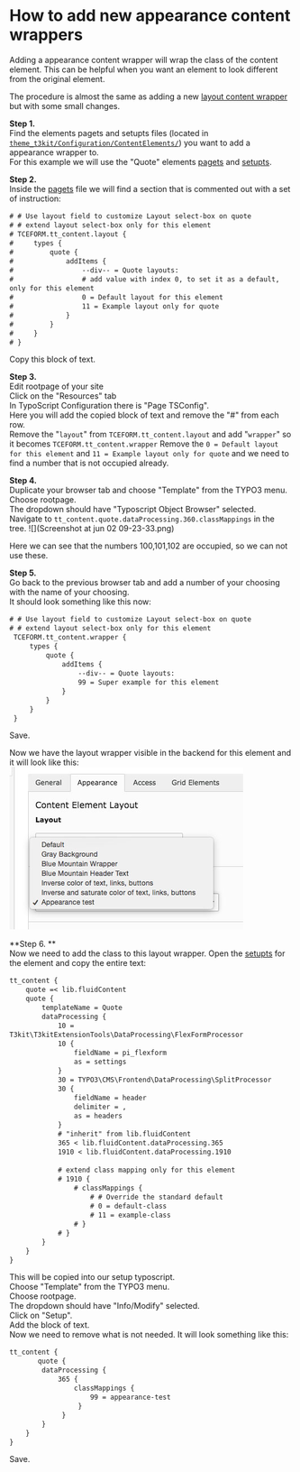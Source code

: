 # How to add new appearance content wrappers

Adding a appearance content wrapper will wrap the class of the content element. This can be helpful when you want an element to look different from the original element.

The procedure is almost the same as adding a new [layout content wrapper](https://pixelant.gitbooks.io/doc/content/how_to_add_new_layout_content_wrappers.html) but with some small changes.

**Step 1.**   
Find the elements pagets and setupts files (located in [```theme_t3kit/Configuration/ContentElements/```](https://github.com/t3kit/theme_t3kit/tree/master/Configuration/ContentElements))  you want to add a appearance wrapper to.  
For this example we will use the "Quote" elements [pagets](https://github.com/t3kit/theme_t3kit/blob/master/Configuration/ContentElements/Quote.pagets) and [setupts](https://github.com/t3kit/theme_t3kit/blob/master/Configuration/ContentElements/Quote.setupts).  

**Step 2.**   
Inside the [pagets](https://github.com/t3kit/theme_t3kit/blob/master/Configuration/ContentElements/Quote.pagets) file we will find a section that is commented out with a set of instruction:
```
# # Use layout field to customize Layout select-box on quote
# # extend layout select-box only for this element
# TCEFORM.tt_content.layout {
#     types {
#         quote {
#             addItems {
#                 --div-- = Quote layouts:
#                 # add value with index 0, to set it as a default, only for this element
#                 0 = Default layout for this element
#                 11 = Example layout only for quote
#             }
#         }
#     }
# }
```
Copy this block of text.

**Step 3.**  
Edit rootpage of your site   
Click on the "Resources" tab  
In TypoScript Configuration there is "Page TSConfig".    
Here you will add the copied block of text and remove the "#" from each row.  
Remove the "```layout```" from ```TCEFORM.tt_content.layout``` and add "```wrapper```" so it becomes ```TCEFORM.tt_content.wrapper```
Remove the ```0 = Default layout for this element``` and ```11 = Example layout only for quote```  and we need to find a number that is not occupied already.

**Step 4.**  
Duplicate your browser tab and choose "Template" from the TYPO3 menu.  
Choose rootpage.  
The dropdown should have "Typoscript Object Browser" selected.  
Navigate to ```tt_content.quote.dataProcessing.360.classMappings``` in the tree. 
![](Screenshot at jun 02 09-23-33.png)

Here we can see that the numbers 100,101,102 are occupied, so we can not use these.

**Step 5.**  
Go back to the previous browser tab and add a number of your choosing with the name of your choosing.   
It should look something like this now:
```
# # Use layout field to customize Layout select-box on quote
# # extend layout select-box only for this element
 TCEFORM.tt_content.wrapper {
     types {
         quote {
             addItems {
                 --div-- = Quote layouts:
                 99 = Super example for this element
             }
         }
     }
 }
```
Save.

Now we have the layout wrapper visible in the backend for this element and it will look like this:  
  ![](wrapper.jpg)
  
  **Step 6. **  
  Now we need to add the class to this layout wrapper. 
Open the [setupts](https://github.com/t3kit/theme_t3kit/blob/master/Configuration/ContentElements/Quote.setupts) for the element and copy the entire text:
```
tt_content {
    quote =< lib.fluidContent
    quote {
        templateName = Quote
        dataProcessing {
            10 = T3kit\T3kitExtensionTools\DataProcessing\FlexFormProcessor
            10 {
                fieldName = pi_flexform
                as = settings
            }
            30 = TYPO3\CMS\Frontend\DataProcessing\SplitProcessor
            30 {
                fieldName = header
                delimiter = ,
                as = headers
            }
            # "inherit" from lib.fluidContent
            365 < lib.fluidContent.dataProcessing.365
            1910 < lib.fluidContent.dataProcessing.1910

            # extend class mapping only for this element
            # 1910 {
                # classMappings {
                    # # Override the standard default
                    # 0 = default-class
                    # 11 = example-class
                # }
            # }
        }
    }
}
```
This will be copied into our setup typoscript.  
Choose "Template" from the TYPO3 menu.  
Choose rootpage.  
The dropdown should have "Info/Modify" selected.  
Click on "Setup".  
Add the block of text.  
Now we need to remove what is not needed. 
It will look something like this:
```
tt_content {
       quote {
        dataProcessing {
            365 {
                classMappings {
                    99 = appearance-test
                 }
             }
        }
    }
}
```
Save.
